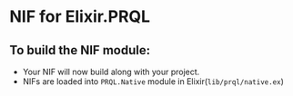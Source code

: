 # NIF for Elixir.PRQL

## To build the NIF module:

- Your NIF will now build along with your project.
- NIFs are loaded into `PRQL.Native` module in Elixir(`lib/prql/native.ex`)
